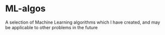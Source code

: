 # ML-algos
A selection of Machine Learning algorithms which I have created, and may be applicable to other problems in the future

